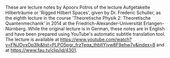 These are lecture notes by Apoorv Potnis of the lecture Aufgetakelte Hilberträume or 'Rigged Hilbert Spaces', given by Dr. Frederic Schuller, as the eighth lecture in the course 'Theoretische Physik 2: Theoretische Quantenmechanik' in 2014 at the Friedrich-Alexander-Universität Erlangen-Nürnberg. While the original lecture is in German, these notes are in English and have been prepared using YouTube's automatic subtitle translation tool. The lecture is available at https://www.youtube.com/watch?v=FNJOyxOp3Ik&list=PLPO5pgr_frzTeqa_thbltYjyw8F9ehw7v&index=8 and at https://www.fau.tv/clip/id/4301.
